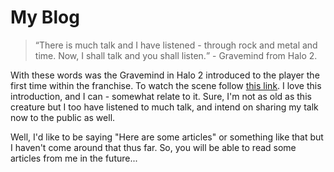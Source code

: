 My Blog
=======

> <q>There is much talk and I have listened - through rock and metal and time. Now, I shall talk and
> you shall listen.</q> - Gravemind from Halo 2.

With these words was the Gravemind in Halo 2 introduced to the player the first time within the 
franchise. To watch the scene follow [this link][1]. I love this introduction, and I can - somewhat
relate to it. Sure, I'm not as old as this creature but I too have listened to much talk, and intend
on sharing my talk now to the public as well.

Well, I'd like to be saying "Here are some articles" or something like that but I haven't come 
around that thus far. So, you will be able to read some articles from me in the future...


[1]: https://youtu.be/ufflMUTemFU